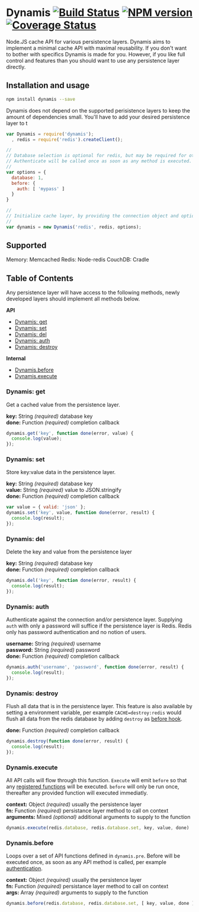 # Dynamis [![Build Status][status]](https://travis-ci.org/Moveo/dynamis) [![NPM version][npmimgurl]](http://npmjs.org/package/dynamis) [![Coverage Status][coverage]](http://coveralls.io/r/Moveo/dynamis?branch=master)

[status]: https://travis-ci.org/Moveo/dynamis.png?branch=master
[npmimgurl]: https://badge.fury.io/js/dynamis.png
[coverage]: http://coveralls.io/repos/Moveo/dynamis/badge.png?branch=master

Node.JS cache API for various persistence layers. Dynamis aims to implement a
minimal cache API with maximal reusability. If you don't want to bother with
specifics Dynamis is made for you. However, if you like full control and features
than you should want to use any persistence layer directly.

## Installation and usage

```bash
npm install dynamis --save
```

Dynamis does not depend on the supported perisistence layers to keep the amount of
dependencies small. You'll have to add your desired persistence layer to t

```js
var Dynamis = require('dynamis');
  , redis = require('redis').createClient();

//
// Database selection is optional for redis, but may be required for other layers.
// Authenticate will be called once as soon as any method is executed.
//
var options = {
  database: 1,
  before: {
    auth: [ 'mypass' ]
  }
}

//
// Initialize cache layer, by providing the connection object and options.
//
var dynamis = new Dynamis('redis', redis, options);
```

## Supported

Memory: Memcached
Redis: Node-redis
CouchDB: Cradle

## Table of Contents

Any persistence layer will have access to the following methods, newly
developed layers should implement all methods below.

**API**

- [Dynamis: get](#dynamis-get)
- [Dynamis: set](#dynamis-set)
- [Dynamis: del](#dynamis-del)
- [Dynamis: auth](#dynamis-auth)
- [Dynamis: destroy](#dynamis-destroy)

**Internal**

- [Dynamis.before](#dynamisbefore)
- [Dynamis.execute](#dynamisexecute)

### Dynamis: get

Get a cached value from the persistence layer.

**key:** String _(required)_ database key<br>
**done:** Function _(required)_ completion callback

```js
dynamis.get('key', function done(error, value) {
  console.log(value);
});
```

### Dynamis: set

Store key:value data in the persistence layer.

**key:** String _(required)_ database key<br>
**value:** String _(required)_ value to JSON.stringify<br>
**done:** Function _(required)_ completion callback

```js
var value = { valid: 'json' };
dynamis.set('key', value, function done(error, result) {
  console.log(result);
});
```

### Dynamis: del

Delete the key and value from the persistence layer

**key:** String _(required)_ database key<br>
**done:** Function _(required)_ completion callback

```js
dynamis.del('key', function done(error, result) {
  console.log(result);
});
```

### Dynamis: auth

Authenticate against the connection and/or persistence layer. Supplying `auth` with
only a password will suffice if the persistence layer is Redis. Redis only has
password authentication and no notion of users.

**username:** String _(required)_ username<br>
**password:** String _(required)_ password<br>
**done:** Function _(required)_ completion callback

```js
dynamis.auth('username', 'password', function done(error, result) {
  console.log(result);
});
```

### Dynamis: destroy

Flush all data that is in the persistence layer. This feature is also available by
setting a environment variable, per example `CACHE=destroy:redis` would flush all
data from the redis database by adding `destroy` as [before hook](#dynamisbefore).

**done:** Function _(required)_ completion callback

```js
dynamis.destroy(function done(error, result) {
  console.log(result);
});
```

### Dynamis.execute

All API calls will flow through this function. `Execute` will emit `before` so that
any [registered functions](#dynamisbefore) will be executed. `before` will only be
run once, thereafter any provided function will executed immediatly.

**context:** Object _(required)_ usually the persistence layer<br>
**fn:** Function _(required)_ persistance layer method to call on context<br>
**arguments:** Mixed _(optional)_ additional arguments to supply to the function

```js
dynamis.execute(redis.database, redis.database.set, key, value, done)
```

### Dynamis.before

Loops over a set of API functions defined in `dynamis.pre`. Before will be executed
once, as soon as any API method is called, per example [authentication](#dynamis-auth).

**context:** Object _(required)_ usually the persistence layer<br>
**fn:** Function _(required)_ persistance layer method to call on context<br>
**args:** Array _(required)_ arguments to supply to the function

```js
dynamis.before(redis.database, redis.database.set, [ key, value, done ])
```
